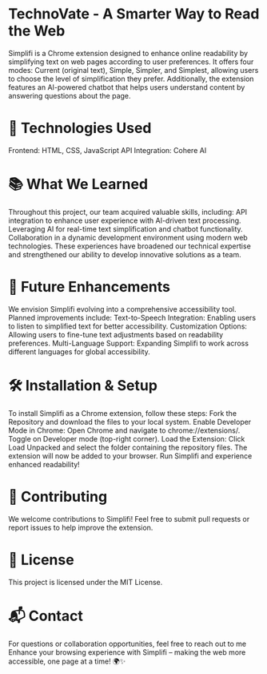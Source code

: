 # TechnoVate - A Smarter Way to Read the Web
Simplifi is a Chrome extension designed to enhance online readability by simplifying text on web pages according to user preferences. It offers four modes: Current (original text), Simple, Simpler, and Simplest, allowing users to choose the level of simplification they prefer. Additionally, the extension features an AI-powered chatbot that helps users understand content by answering questions about the page.

# 🚀 Technologies Used
Frontend: HTML, CSS, JavaScript
API Integration: Cohere AI

# 📚 What We Learned
Throughout this project, our team acquired valuable skills, including:
API integration to enhance user experience with AI-driven text processing.
Leveraging AI for real-time text simplification and chatbot functionality.
Collaboration in a dynamic development environment using modern web technologies.
These experiences have broadened our technical expertise and strengthened our ability to develop innovative solutions as a team.

# 🔮 Future Enhancements
We envision Simplifi evolving into a comprehensive accessibility tool. Planned improvements include:
Text-to-Speech Integration: Enabling users to listen to simplified text for better accessibility.
Customization Options: Allowing users to fine-tune text adjustments based on readability preferences.
Multi-Language Support: Expanding Simplifi to work across different languages for global accessibility.

# 🛠️ Installation & Setup
To install Simplifi as a Chrome extension, follow these steps:
Fork the Repository and download the files to your local system.
Enable Developer Mode in Chrome:
Open Chrome and navigate to chrome://extensions/.
Toggle on Developer mode (top-right corner).
Load the Extension:
Click Load Unpacked and select the folder containing the repository files.
The extension will now be added to your browser.
Run Simplifi and experience enhanced readability!

# 🤝 Contributing
We welcome contributions to Simplifi! Feel free to submit pull requests or report issues to help improve the extension.

# 📜 License
This project is licensed under the MIT License.

# 📬 Contact
For questions or collaboration opportunities, feel free to reach out to me
Enhance your browsing experience with Simplifi – making the web more accessible, one page at a time! 🌍✨
